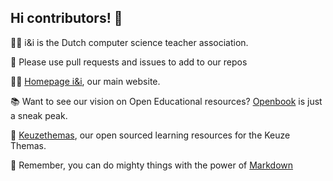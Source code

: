 ## Hi contributors! 👋

🙋‍♀️ i&i is the Dutch computer science teacher association.

🌈 Please use pull requests and issues to add to our repos

👩‍💻 [Homepage i&i](https://www.ieni.org), our main website.

📚 Want to see our vision on Open Educational resources? [Openbook](https://openbook.ieni.org) is just a sneak peak.   

🍿 [Keuzethemas](https://www.keuzethemas.nl), our open sourced learning resources for the Keuze Themas. 

🧙 Remember, you can do mighty things with the power of [Markdown](https://docs.github.com/github/writing-on-github/getting-started-with-writing-and-formatting-on-github/basic-writing-and-formatting-syntax)
